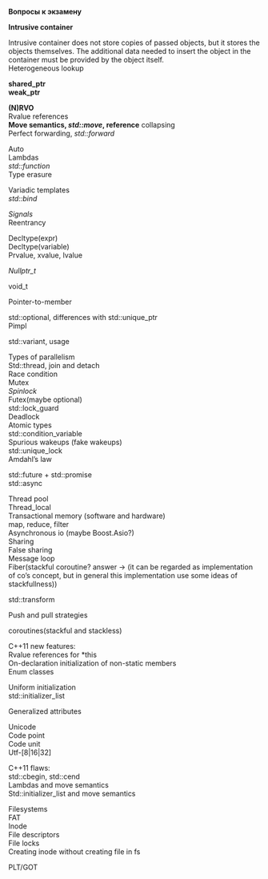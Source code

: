 **Вопросы к экзамену**

**Intrusive container**

Intrusive container does not store copies of passed objects, but it stores the objects themselves. The additional data needed to insert the object in the container must be provided by the object itself.  
Heterogeneous lookup

**shared_ptr**  
**weak_ptr**

**(N)RVO**  
Rvalue references  
**Move semantics, _std::move_, reference** 
collapsing  
Perfect forwarding, _std::forward_

Auto  
Lambdas  
_std::function_  
Type erasure

Variadic templates  
_std::bind_

_Signals_  
Reentrancy

Decltype(expr)  
Decltype(variable)  
Prvalue, xvalue, lvalue

_Nullptr_t_

void_t

Pointer-to-member

std::optional, differences with std::unique_ptr  
Pimpl

std::variant, usage

Types of parallelism  
Std::thread, join and detach  
Race condition  
Mutex  
_Spinlock_  
Futex(maybe optional)  
std::lock_guard  
Deadlock  
Atomic types  
std::condition_variable  
Spurious wakeups (fake wakeups)  
std::unique_lock  
Amdahl’s law

std::future + std::promise  
std::async  
  
Thread pool  
Thread_local  
Transactional memory (software and hardware)  
map, reduce, filter  
Asynchronous io (maybe Boost.Asio?)  
Sharing  
False sharing  
Message loop  
Fiber(stackful coroutine? answer -> (it can be regarded as implementation of co’s concept, but in general this implementation use some ideas of stackfullness))

std::transform

Push and pull strategies

coroutines(stackful and stackless)

C++11 new features:  
Rvalue references for *this  
On-declaration initialization of non-static members  
Enum classes

Uniform initialization  
std::initializer_list

Generalized attributes

Unicode  
Code point  
Code unit  
Utf-[8|16|32]

С++11 flaws:  
std::cbegin, std::cend  
Lambdas and move semantics  
Std::initializer_list and move semantics

Filesystems  
FAT  
Inode  
File descriptors  
File locks  
Creating inode without creating file in fs

PLT/GOT
<!--stackedit_data:
eyJoaXN0b3J5IjpbLTk5ODE2OTI1NywtMjA4ODc0NjYxMl19
-->
